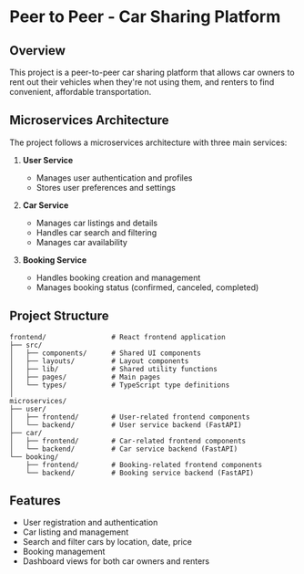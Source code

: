 
# Peer to Peer - Car Sharing Platform

## Overview
This project is a peer-to-peer car sharing platform that allows car owners to rent out their vehicles when they're not using them, and renters to find convenient, affordable transportation.

## Microservices Architecture
The project follows a microservices architecture with three main services:

1. **User Service**
   - Manages user authentication and profiles
   - Stores user preferences and settings

2. **Car Service**
   - Manages car listings and details
   - Handles car search and filtering
   - Manages car availability

3. **Booking Service**
   - Handles booking creation and management
   - Manages booking status (confirmed, canceled, completed)

## Project Structure
```
frontend/                # React frontend application
├── src/
│   ├── components/      # Shared UI components
│   ├── layouts/         # Layout components
│   ├── lib/             # Shared utility functions
│   ├── pages/           # Main pages
│   └── types/           # TypeScript type definitions
│
microservices/
├── user/
│   ├── frontend/        # User-related frontend components
│   └── backend/         # User service backend (FastAPI)
├── car/
│   ├── frontend/        # Car-related frontend components
│   └── backend/         # Car service backend (FastAPI)
└── booking/
    ├── frontend/        # Booking-related frontend components
    └── backend/         # Booking service backend (FastAPI)
```


## Features
- User registration and authentication
- Car listing and management
- Search and filter cars by location, date, price
- Booking management
- Dashboard views for both car owners and renters
